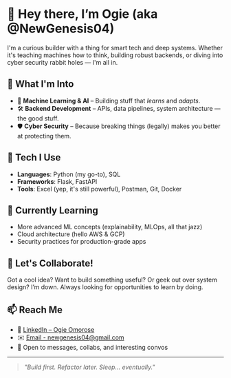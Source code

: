 # 👋 Hey there, I’m Ogie (aka @NewGenesis04)

I'm a curious builder with a thing for smart tech and deep systems. Whether it's teaching machines how to think, building robust backends, or diving into cyber security rabbit holes — I'm all in.

## 🧠 What I'm Into
- 🤖 **Machine Learning & AI** – Building stuff that *learns* and *adapts*.
- 🛠 **Backend Development** – APIs, data pipelines, system architecture — the good stuff.
- 🛡 **Cyber Security** – Because breaking things (legally) makes you better at protecting them.

## 🔧 Tech I Use
- **Languages**: Python (my go-to), SQL
- **Frameworks**: Flask, FastAPI
- **Tools**: Excel (yep, it's still powerful), Postman, Git, Docker

## 🌱 Currently Learning
- More advanced ML concepts (explainability, MLOps, all that jazz)
- Cloud architecture (hello AWS & GCP)
- Security practices for production-grade apps

## 🤝 Let's Collaborate!
Got a cool idea? Want to build something useful? Or geek out over system design? I’m down. Always looking for opportunities to learn by doing.

## 📫 Reach Me
- 💼 [LinkedIn – Ogie Omorose](https://www.linkedin.com/in/ogie-omorose/)
- ✉️ [Email - newgenesis04@gmail.com](mailto:newgenesis04@gmail.com)
- 📨 Open to messages, collabs, and interesting convos

---

> _"Build first. Refactor later. Sleep... eventually."_



<!---
NewGenesis04/NewGenesis04 is a ✨ special ✨ repository because its `README.md` (this file) appears on your GitHub profile.
You can click the Preview link to take a look at your changes.
--->

